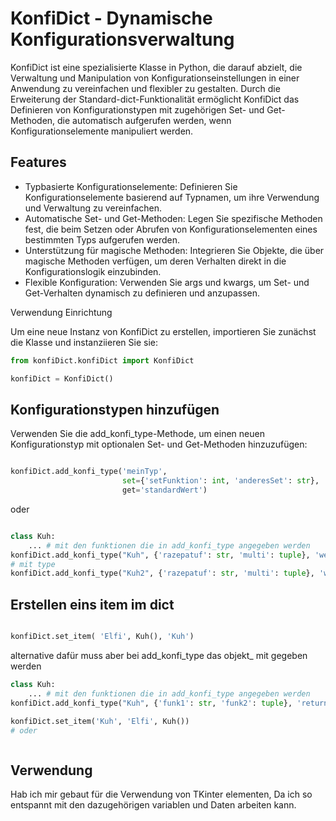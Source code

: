 # KonfiDict - Dynamische Konfigurationsverwaltung

KonfiDict ist eine spezialisierte Klasse in Python, die darauf abzielt, die Verwaltung und Manipulation von Konfigurationseinstellungen in einer Anwendung zu vereinfachen und flexibler zu gestalten. Durch die Erweiterung der Standard-dict-Funktionalität ermöglicht KonfiDict das Definieren von Konfigurationstypen mit zugehörigen Set- und Get-Methoden, die automatisch aufgerufen werden, wenn Konfigurationselemente manipuliert werden.
## Features

- Typbasierte Konfigurationselemente: Definieren Sie Konfigurationselemente basierend auf Typnamen, um ihre Verwendung und Verwaltung zu vereinfachen.
- Automatische Set- und Get-Methoden: Legen Sie spezifische Methoden fest, die beim Setzen oder Abrufen von Konfigurationselementen eines bestimmten Typs aufgerufen werden.
- Unterstützung für magische Methoden: Integrieren Sie Objekte, die über magische Methoden verfügen, um deren Verhalten direkt in die Konfigurationslogik einzubinden.
- Flexible Konfiguration: Verwenden Sie args und kwargs, um Set- und Get-Verhalten dynamisch zu definieren und anzupassen.

Verwendung
Einrichtung

Um eine neue Instanz von KonfiDict zu erstellen, importieren Sie zunächst die Klasse und instanziieren Sie sie:

```python
from konfiDict.konfiDict import KonfiDict

konfiDict = KonfiDict()
```

## Konfigurationstypen hinzufügen

Verwenden Sie die add_konfi_type-Methode, um einen neuen Konfigurationstyp mit optionalen Set- und Get-Methoden hinzuzufügen:
```python

konfiDict.add_konfi_type('meinTyp',
                         set={'setFunktion': int, 'anderesSet': str},
                         get='standardWert')

```
oder 

```python

class Kuh:
    ... # mit den funktionen die in add_konfi_type angegeben werden 
konfiDict.add_konfi_type("Kuh", {'razepatuf': str, 'multi': tuple}, 'weide', multi=int, print_text=bool)
# mit type
konfiDict.add_konfi_type("Kuh2", {'razepatuf': str, 'multi': tuple}, 'weide', multi=int, objekt_=Kuh)

```

## Erstellen eins item im dict 
```python

konfiDict.set_item( 'Elfi', Kuh(), 'Kuh')

```
alternative dafür muss aber bei add_konfi_type das objekt_ mit gegeben werden 
```python
class Kuh:
    ... # mit den funktionen die in add_konfi_type angegeben werden 
konfiDict.add_konfi_type("Kuh", {'funk1': str, 'funk2': tuple}, 'returnFunk', funk3=int,objekt_=Kuh)

konfiDict.set_item('Kuh', 'Elfi', Kuh())
# oder 



```
## Verwendung 
Hab ich mir gebaut für die Verwendung von TKinter elementen, Da ich so entspannt mit den dazugehörigen variablen und Daten arbeiten kann.
